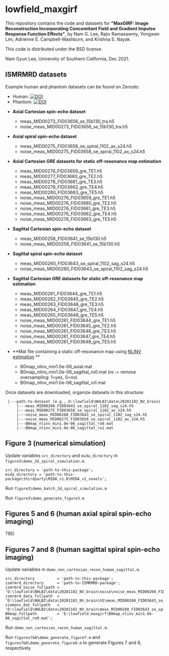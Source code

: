 # lowfield_maxgirf

This repository contains the code and datasets for
**"MaxGIRF: Image Reconstruction Incorporating Concomitant
Field and Gradient Impulse Response Function Effects"**, by Nam G. Lee, Rajiv Ramasawmy, Yongwan Lim, Adrienne E. Campbell-Washburn, and Krishna S. Nayak.

This code is distributed under the BSD license.

Nam Gyun Lee, University of Southern California, Dec 2021.

## ISMRMRD datasets
Example human and phantom datasets can be found on Zenodo:

- Human: [![DOI](https://zenodo.org/badge/DOI/10.5281/zenodo.5830910.svg)](https://doi.org/10.5281/zenodo.5830910)
- Phantom: [![DOI](https://zenodo.org/badge/DOI/10.5281/zenodo.5874604.svg)](https://doi.org/10.5281/zenodo.5874604)

* **Axial Cartesian spin-echo dataset**
  - meas_MID00273_FID03656_se_15b130_tra.h5
  - noise_meas_MID00273_FID03656_se_15b130_tra.h5

* **Axial spiral spin-echo dataset** 
  - meas_MID00275_FID03658_se_spiral_1102_ax_s24.h5
  - noise_meas_MID00275_FID03658_se_spiral_1102_ax_s24.h5

* **Axial Cartesian GRE datasets for static off-resonance map estimation**

  - meas_MID00276_FID03659_gre_TE1.h5
  - meas_MID00277_FID03660_gre_TE2.h5
  - meas_MID00278_FID03661_gre_TE3.h5
  - meas_MID00279_FID03662_gre_TE4.h5
  - meas_MID00280_FID03663_gre_TE5.h5
  - noise_meas_MID00276_FID03659_gre_TE1.h5
  - noise_meas_MID00276_FID03660_gre_TE2.h5
  - noise_meas_MID00276_FID03661_gre_TE3.h5
  - noise_meas_MID00276_FID03662_gre_TE4.h5
  - noise_meas_MID00276_FID03663_gre_TE5.h5

* **Sagittal Cartesian spin-echo dataset**
  - meas_MID00258_FID03641_se_15b130.h5
  - noise_meas_MID00258_FID03641_se_15b130.h5
  
* **Sagittal spiral spin-echo dataset**
  - meas_MID00260_FID03643_se_spiral_1102_sag_s24.h5
  - noise_meas_MID00260_FID03643_se_spiral_1102_sag_s24.h5
  
* **Sagittal Cartesian GRE datasets for static off-resonance map estimation**
  - meas_MID00261_FID03644_gre_TE1.h5
  - meas_MID00262_FID03645_gre_TE2.h5
  - meas_MID00263_FID03646_gre_TE3.h5
  - meas_MID00264_FID03647_gre_TE4.h5
  - meas_MID00265_FID03648_gre_TE5.h5
  - noise_meas_MID00261_FID03644_gre_TE1.h5
  - noise_meas_MID00261_FID03645_gre_TE2.h5
  - noise_meas_MID00261_FID03646_gre_TE3.h5
  - noise_meas_MID00261_FID03647_gre_TE4.h5
  - noise_meas_MID00261_FID03648_gre_TE5.h5

* **Mat file containing a static off-resonance map using [NLINV estimation](https://github.com/usc-mrel/nlinv_estimation) **
  - B0map_nlinv_min1.0e-06_axial.mat
  - B0map_nlinv_min1.0e-06_sagittal_ro0.mat (ro := remove oversampling: 1=yes, 0=no)
  - B0map_nlinv_min1.0e-06_sagittal_ro1.mat

Once datasets are downloaded, organize datasets in this structure:
 
     |---path-to-dataset (e.g., D:\lowfield\NHLBI\data\20201102_NV_brain)
         |---meas_MID00260_FID03643_se_spiral_1102_sag_s24.h5
         |---meas_MID00275_FID03658_se_spiral_1102_ax_s24.h5
         |---noise_meas_MID00260_FID03643_se_spiral_1102_sag_s24.h5
         |---noise_meas_MID00275_FID03658_se_spiral_1102_ax_s24.h5
         |---B0map_nlinv_min1.0e-06_sagittal_ro0.mat
         |---B0map_nlinv_min1.0e-06_sagittal_ro1.mat

## Figure 3 (numerical simulation)

Update variables `src_directory` and `mida_directory` in `figure3\demo_2d_spiral_simulation.m`.

    src_directory = 'path-to-this-package';
    mida_directory = 'path-to-this-package\thirdparty\MIDA_v1.0\MIDA_v1_voxels';
 
Run `figure3\demo_batch_2d_spiral_simulation.m`

Run `figure3\demo_generate_figure3.m`
 
## Figures 5 and 6 (human axial spiral spin-echo imaging)

TBD

## Figures 7 and 8 (human sagittal spiral spin-echo imaging)

Update variables in `demo_non_cartesian_recon_human_sagittal.m`.

    src_directory          = 'path-to-this-package';
    ismrmrd_directory      = 'path-to-ISMRMRD-package';
    ismrmrd_noise_fullpath = 'D:\lowfield\NHLBI\data\20201102_NV_brain\noise\noise_meas_MID00260_FID03643_se_spiral_1102_sag_s24.h5';
    ismrmrd_data_fullpath  = 'D:\lowfield\NHLBI\data\20201102_NV_brain\h5\meas_MID00260_FID03643_se_spiral_1102_sag_s24.h5';
    siemens_dat_fullpath   = 'D:\lowfield\NHLBI\data\20201102_NV_brain\meas_MID00260_FID03643_se_spiral_1102_sag_s24.dat';
    B0map_fullpath         = 'E:\lowfield_maxgirf\B0map_nlinv_min1.0e-06_sagittal_ro0.mat';

Run `demo_non_cartesian_recon_human_sagittal.m`.

Run `figures7&8\demo_generate_figure7.m` and `figures7&8\demo_generate_figure8.m` to generate Figures 7 and 8, respectively.
